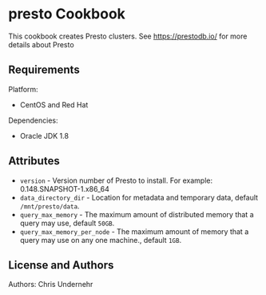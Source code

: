 presto Cookbook
===============
This cookbook creates Presto clusters.  See https://prestodb.io/ for more details about Presto

Requirements
------------
Platform:

* CentOS and Red Hat

Dependencies:

* Oracle JDK 1.8


Attributes
----------
* `version` - Version number of Presto to install.  For example: 0.148.SNAPSHOT-1.x86_64
* `data_directory_dir` - Location for metadata and temporary data, default `/mnt/presto/data`.
* `query_max_memory` - The maximum amount of distributed memory that a query may use, default `50GB`.
* `query_max_memory_per_node` - The maximum amount of memory that a query may use on any one machine., default `1GB`.

License and Authors
-------------------
Authors:
Chris Undernehr
